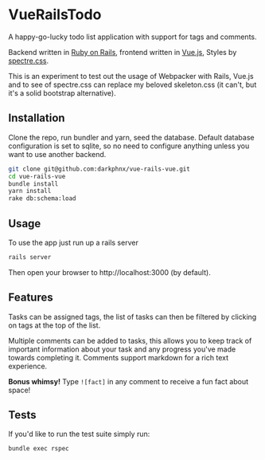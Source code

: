 # VueRailsTodo

A happy-go-lucky todo list application with support for tags and comments.

Backend written in [Ruby on Rails](https://rubyonrails.org/), frontend written in [Vue.js](https://vuejs.org/), Styles by [spectre.css](https://picturepan2.github.io/spectre/).

This is an experiment to test out the usage of Webpacker with Rails, Vue.js and to see of spectre.css can replace my beloved skeleton.css (it can't, but it's a solid bootstrap alternative).

## Installation

Clone the repo, run bundler and yarn, seed the database. Default database configuration is set to sqlite, so no need to configure anything unless you want to use another backend.

```sh
git clone git@github.com:darkphnx/vue-rails-vue.git
cd vue-rails-vue
bundle install
yarn install
rake db:schema:load
```

## Usage

To use the app just run up a rails server

```sh
rails server
```

Then open your browser to http://localhost:3000 (by default).

## Features

Tasks can be assigned tags, the list of tasks can then be filtered by clicking on tags at the top of the list.

Multiple comments can be added to tasks, this allows you to keep track of important information about your task and any progress you've made towards completing it. Comments support markdown for a rich text experience.

**Bonus whimsy!** Type `![fact]` in any comment to receive a fun fact about space!

## Tests

If you'd like to run the test suite simply run:

```sh
bundle exec rspec
```
